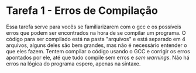 # Tarefa 1 - Erros de Compilação

Essa tarefa serve para vocês se familiarizarem com o gcc e os possíveis erros que podem ser encontrados na hora de se compilar um programa. O código para ser compilado está na pasta "arquivos" e está separado em 4 arquivos, alguns deles são bem grandes, mas não é necessário entender o que eles fazem.
Tentem compilar o código usando o GCC e corrigir os erros apontados por ele, até que tudo compile sem erros e *sem warnings*. Não há erros na lógica do programa ~~espero~~, apenas na sintaxe.

